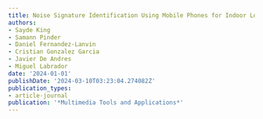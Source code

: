 ```yaml
---
title: Noise Signature Identification Using Mobile Phones for Indoor Localization
authors:
- Sayde King
- Samann Pinder
- Daniel Fernandez-Lanvin
- Cristian Gonzalez Garcia
- Javier De Andres
- Miguel Labrador
date: '2024-01-01'
publishDate: '2024-03-10T03:23:04.274082Z'
publication_types:
- article-journal
publication: '*Multimedia Tools and Applications*'
---
```

